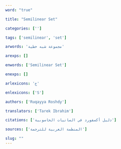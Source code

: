 ```yaml
---
word: "true"

title: "Semilinear Set"

categories: ['']

tags: ['semilinear', 'set']

arwords: 'مجموعة شبه خطية'

arexps: []

enwords: ['Semilinear Set']

enexps: []

arlexicons: 'ج'

enlexicons: ['S']

authors: ['Ruqayya Roshdy']

translators: ['Tarek Ibrahim']

citations: ['دليل أكسفورد في السانيات الحاسوبية']

sources: ['المنظمة العربية للترجمة']

slug: ""
---
```

